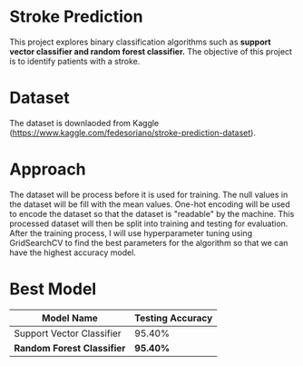 # Stroke Prediction
This project explores binary classification algorithms such as **support vector classifier and random forest classifier.** The objective of this project is to identify patients with a stroke.

# Dataset
The dataset is downlaoded from Kaggle (https://www.kaggle.com/fedesoriano/stroke-prediction-dataset).

# Approach
The dataset will be process before it is used for training. The null values in the dataset will be fill with the mean values. One-hot encoding will be used to encode the dataset so that the dataset is "readable" by the machine. This processed dataset will then be split into training and testing for evaluation. After the training process, I will use hyperparameter tuning using GridSearchCV to find the best parameters for the algorithm so that we can have the highest accuracy model.

# Best Model
Model Name | Testing Accuracy
------------ | -------------
Support Vector Classifier | 95.40%
**Random Forest Classifier** | **95.40%**


